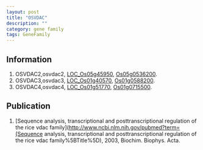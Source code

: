 ```yaml
---
layout: post
title: "OSVDAC"
description: ""
category: gene family
tags: GeneFamily
---
```


## Information
1. OSVDAC2,osvdac2, [LOC_Os05g45950](http://rice.plantbiology.msu.edu/cgi-bin/ORF_infopage.cgi?orf=LOC_Os05g45950), [Os05g0536200](http://rapdb.dna.affrc.go.jp/viewer/gbrowse_details/irgsp1?name=Os05g0536200).
2. OSVDAC3,osvdac3, [LOC_Os01g40570](http://rice.plantbiology.msu.edu/cgi-bin/ORF_infopage.cgi?orf=LOC_Os01g40570), [Os01g0588200](http://rapdb.dna.affrc.go.jp/viewer/gbrowse_details/irgsp1?name=Os01g0588200).
3. OSVDAC4,osvdac4, [LOC_Os01g51770](http://rice.plantbiology.msu.edu/cgi-bin/ORF_infopage.cgi?orf=LOC_Os01g51770), [Os01g0715500](http://rapdb.dna.affrc.go.jp/viewer/gbrowse_details/irgsp1?name=Os01g0715500).

## Publication
1. [Sequence analysis, transcriptional and posttranscriptional regulation of the rice vdac family](http://www.ncbi.nlm.nih.gov/pubmed?term=(Sequence analysis, transcriptional and posttranscriptional regulation of the rice vdac family%5BTitle%5D), 2003, Biochim. Biophys. Acta.


